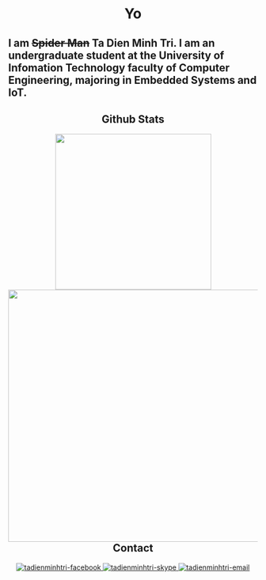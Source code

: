 <h1 align="center"> Yo </h1>

## I am ~~Spider Man~~ Ta Dien Minh Tri. I am an undergraduate student at the University of Infomation Technology faculty of Computer Engineering, majoring in Embedded Systems and IoT. 

<h2 align="center"> Github Stats </h2>
<div align="center">
  <a href="#" title="Ta Dien Minh Tri">
    <img width="315" align="center" src= "https://github-readme-stats.vercel.app/api/top-langs/?username=tritdm&amp;&hide=html,c%23,%2b%2b,Cuda&amp;title_color=ff0055&amp;text_color=03d8f3&amp;icon_color=141321&amp;bg_color=141321&amp;langs_count=4&amp;layout=compact&amp;border_color=00ffc8&amp;hide_border=true" style="max-width: 100%;">
  </a>
  <a href="#" title="Ta Dien Minh Tri">
    <img align="right" width="510" src="http://github-profile-summary-cards.vercel.app/api/cards/profile-details?username=tritdm&theme=2077" style="max-width: 100%;">
  </a>
</div>
<br>

<h2 align="center"> Contact </h2>

<div align="center">
  <!--<a href="https://trungquandev.com" rel="nofollow">
    <img width="90" height="90" src="/trungquandev/trungquandev/raw/main/images/logo-trungquandev-transparent-bg-192x192.png" alt="trungquandev-blog" style="max-width: 100%;">
  </a>!-->
  <a href="https://www.facebook.com/profile.php?id=100016256626246" target="blank">
    <img src="https://img.icons8.com/nolan/64/1A6DFF/C822FF/facebook-new.png" alt="tadienminhtri-facebook" style="max-width: 100%;"/>
  </a>
  <!--<a href="https://www.youtube.com/c/TrungquandevOfficial" target="blank">
    <img src="https://img.icons8.com/nolan/64/1A6DFF/C822FF/youtube-play.png" style="max-width: 100%;">
  </a>!-->
  <a href="https://join.skype.com/invite/pNMrzFkuqCmY" target="blank">
    <img src="https://img.icons8.com/nolan/64/1A6DFF/C822FF/skype.png" alt="tadienminhtri-skype" style="max-width: 100%;"/>
  </a>
  <a href="mailto:20520326@gm.uit.edu.vn" target="top">
    <img src="https://img.icons8.com/nolan/64/1A6DFF/C822FF/gmail.png" alt="tadienminhtri-email" style="max-width: 100%;"/>
  </a>
</div>

<br>
